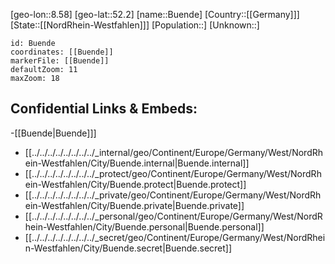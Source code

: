 ﻿---
location: [52.2,8.58]
mapzoom: [7,12] 
mapmarker: city 
type: City
tags:
- geo/City


SpocWebEntityId: 29433
isDeleted: false
confidential: public

---
[geo-lon::8.58]
[geo-lat::52.2]
[name::Buende]
[Country::[[Germany]]]
[State::[[NordRhein-Westfahlen]]]
[Population::]
[Unknown::]


```leaflet
id: Buende
coordinates: [[Buende]]
markerFile: [[Buende]]
defaultZoom: 11 
maxZoom: 18
```


## Confidential Links & Embeds: 
-[[Buende|Buende]]] 
- [[../../../../../../../../_internal/geo/Continent/Europe/Germany/West/NordRhein-Westfahlen/City/Buende.internal|Buende.internal]] 
- [[../../../../../../../../_protect/geo/Continent/Europe/Germany/West/NordRhein-Westfahlen/City/Buende.protect|Buende.protect]] 
- [[../../../../../../../../_private/geo/Continent/Europe/Germany/West/NordRhein-Westfahlen/City/Buende.private|Buende.private]] 
- [[../../../../../../../../_personal/geo/Continent/Europe/Germany/West/NordRhein-Westfahlen/City/Buende.personal|Buende.personal]] 
- [[../../../../../../../../_secret/geo/Continent/Europe/Germany/West/NordRhein-Westfahlen/City/Buende.secret|Buende.secret]] 

